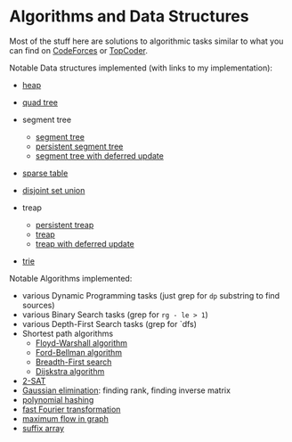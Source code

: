 # Algorithms and Data Structures

Most of the stuff here are solutions to algorithmic tasks similar to what you can find on [CodeForces](http://codeforces.com/) 
or [TopCoder](https://www.topcoder.com/tc?module=ProblemArchive).

Notable Data structures implemented (with links to my implementation):
- [heap](https://github.com/ItsLastDay/academic_university_2016-2018/blob/master/Algorithms/implementations/heap.cpp)
- [quad tree](https://github.com/ItsLastDay/academic_university_2016-2018/blob/master/Algorithms/implementations/quadtree.py)
- segment tree
  - [segment tree](https://github.com/ItsLastDay/academic_university_2016-2018/blob/master/Algorithms/semester_1/contest_2/c.cpp)
  - [persistent segment tree](https://github.com/ItsLastDay/academic_university_2016-2018/blob/master/Algorithms/semester_1/contest_2/e.cpp)
  - [segment tree with deferred update](https://github.com/ItsLastDay/academic_university_2016-2018/blob/master/Algorithms/semester_1/contest_2/l.cpp)
 
- [sparse table](https://github.com/ItsLastDay/academic_university_2016-2018/blob/master/Algorithms/semester_2/contest_1/a.cpp)
- [disjoint set union](https://github.com/ItsLastDay/academic_university_2016-2018/blob/master/Algorithms/semester_2/contest_1/c.cpp)
- treap
  - [persistent treap](https://github.com/ItsLastDay/academic_university_2016-2018/blob/master/Algorithms/semester_2/contest_1/j_pers_dd.cpp)
  - [treap](https://github.com/ItsLastDay/academic_university_2016-2018/blob/master/Algorithms/semester_2/contest_1/i.cpp)
  - [treap with deferred update](https://github.com/ItsLastDay/academic_university_2016-2018/blob/master/Algorithms/semester_2/contest_1/f.cpp)
- [trie](https://github.com/ItsLastDay/academic_university_2016-2018/blob/master/Algorithms/semester_2/contest_3/n.cpp)  



Notable Algorithms implemented:
- various Dynamic Programming tasks (just grep for `dp` substring to find sources)
- various Binary Search tasks (grep for `rg - le > 1`)
- various Depth-First Search tasks (grep for `dfs)
- Shortest path algorithms
  - [Floyd-Warshall algorithm](https://github.com/ItsLastDay/academic_university_2016-2018/blob/master/Algorithms/semester_1/contest_3/f.cpp)
  - [Ford-Bellman algorithm](https://github.com/ItsLastDay/academic_university_2016-2018/blob/master/Algorithms/semester_1/contest_3/g.cpp)
  - [Breadth-First search](https://github.com/ItsLastDay/academic_university_2016-2018/blob/master/Algorithms/semester_1/contest_3/i.cpp)
  - [Dijskstra algorithm](https://github.com/ItsLastDay/academic_university_2016-2018/blob/master/Algorithms/semester_2/contest_1/b.cpp)
- [2-SAT](https://github.com/ItsLastDay/academic_university_2016-2018/blob/master/Algorithms/semester_1/contest_3/j.cpp)  
- [Gaussian elimination](https://github.com/ItsLastDay/academic_university_2016-2018/blob/master/Algorithms/semester_2/contest_2/a.cpp): finding rank, finding inverse matrix
- [polynomial hashing](https://github.com/ItsLastDay/academic_university_2016-2018/blob/master/Algorithms/semester_2/contest_2/c.cpp)
- [fast Fourier transformation](https://github.com/ItsLastDay/academic_university_2016-2018/blob/master/Algorithms/semester_2/contest_2/h.cpp)
- [maximum flow in graph](https://github.com/ItsLastDay/academic_university_2016-2018/blob/master/Algorithms/semester_2/contest_2/j.cpp)
- [suffix array](https://github.com/ItsLastDay/academic_university_2016-2018/blob/master/Algorithms/semester_2/contest_3/b.cpp)
